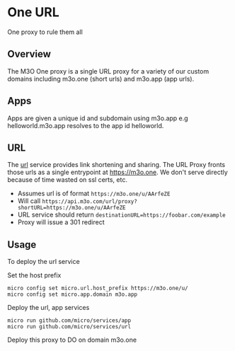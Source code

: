 # One URL

One proxy to rule them all

## Overview

The M3O One proxy is a single URL proxy for a variety of our custom domains including m3o.one (short urls) and m3o.app (app urls).

## Apps

Apps are given a unique id and subdomain using m3o.app e.g helloworld.m3o.app resolves to the app id helloworld.

## URL

The [url](https://github.com/micro/services) service provides link shortening and sharing. The URL Proxy fronts those urls 
as a single entrypoint at https://m3o.one. We don't serve directly because of time wasted on ssl certs, etc.

- Assumes url is of format `https://m3o.one/u/AArfeZE`
- Will call `https://api.m3o.com/url/proxy?shortURL=https://m3o.one/u/AArfeZE`
- URL service should return `destinationURL=https://foobar.com/example`
- Proxy will issue a 301 redirect

## Usage

To deploy the url service

Set the host prefix

```
micro config set micro.url.host_prefix https://m3o.one/u/
micro config set micro.app.domain m3o.app
```

Deploy the url, app services

```
micro run github.com/micro/services/app
micro run github.com/micro/services/url
```

Deploy this proxy to DO on domain m3o.one
